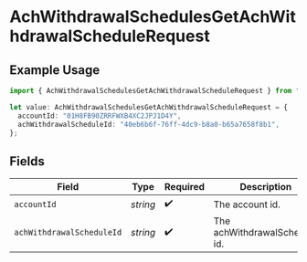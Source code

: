 # AchWithdrawalSchedulesGetAchWithdrawalScheduleRequest

## Example Usage

```typescript
import { AchWithdrawalSchedulesGetAchWithdrawalScheduleRequest } from "@apexfintechsolutions/ascend-sdk/models/operations";

let value: AchWithdrawalSchedulesGetAchWithdrawalScheduleRequest = {
  accountId: "01H8FB90ZRRFWXB4XC2JPJ1D4Y",
  achWithdrawalScheduleId: "40eb6b6f-76ff-4dc9-b8a0-b65a7658f8b1",
};
```

## Fields

| Field                                | Type                                 | Required                             | Description                          | Example                              |
| ------------------------------------ | ------------------------------------ | ------------------------------------ | ------------------------------------ | ------------------------------------ |
| `accountId`                          | *string*                             | :heavy_check_mark:                   | The account id.                      | 01H8FB90ZRRFWXB4XC2JPJ1D4Y           |
| `achWithdrawalScheduleId`            | *string*                             | :heavy_check_mark:                   | The achWithdrawalSchedule id.        | 40eb6b6f-76ff-4dc9-b8a0-b65a7658f8b1 |